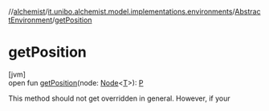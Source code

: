 //[alchemist](../../../index.md)/[it.unibo.alchemist.model.implementations.environments](../index.md)/[AbstractEnvironment](index.md)/[getPosition](get-position.md)

# getPosition

[jvm]\
open fun [getPosition](get-position.md)(node: [Node](../../it.unibo.alchemist.model.interfaces/-node/index.md)<[T](../../it.unibo.alchemist.model.implementations.layers/-uniform-layer/index.md)>): [P](../../it.unibo.alchemist.model.implementations.layers/-uniform-layer/index.md)

This method should not get overridden in general. However, if your
